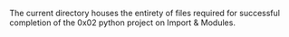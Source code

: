 The current directory houses the entirety of files required for successful completion of the 0x02 python project on Import & Modules.